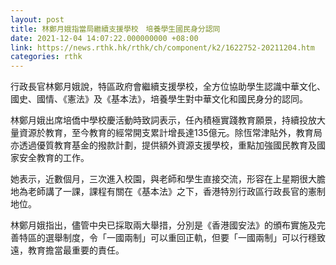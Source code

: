 ```yaml
---
layout: post
title: 林鄭月娥指當局繼續支援學校　培養學生國民身分認同
date: 2021-12-04 14:07:22.000000000 +08:00
link: https://news.rthk.hk/rthk/ch/component/k2/1622752-20211204.htm
categories: rthk
---
```


行政長官林鄭月娥說，特區政府會繼續支援學校，全方位協助學生認識中華文化、國史、國情、《憲法》及《基本法》，培養學生對中華文化和國民身分的認同。

林鄭月娥出席培僑中學校慶活動時致詞表示，任內積極實踐教育願景，持續投放大量資源於教育，至今教育的經常開支累計增長達135億元。除恆常津貼外，教育局亦透過優質教育基金的撥款計劃，提供額外資源支援學校，重點加強國民教育及國家安全教育的工作。

她表示，近數個月，三次進入校園，與老師和學生直接交流，形容在上星期很大膽地為老師講了一課，課程有關在《基本法》之下，香港特別行政區行政長官的憲制地位。

林鄭月娥指出，儘管中央已採取兩大舉措，分別是《香港國安法》的頒布實施及完善特區的選舉制度，令「一國兩制」可以重回正軌，但要「一國兩制」可以行穩致遠，教育擔當最重要的責任。
